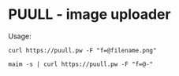 # PUULL - image uploader

Usage:

    curl https://puull.pw -F "f=@filename.png"

    maim -s | curl https://puull.pw -F "f=@-"



